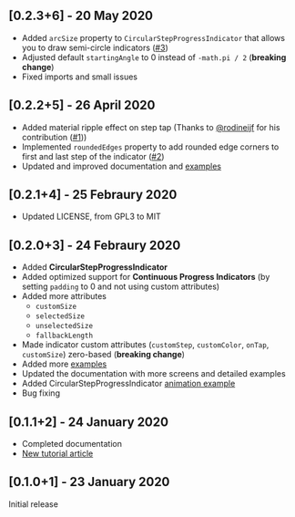 ## [0.2.3+6] - 20 May 2020
- Added `arcSize` property to `CircularStepProgressIndicator` that allows you to draw semi-circle indicators ([#3](https://github.com/SandroMaglione/step-progress-indicator/issues/3))
- Adjusted default `startingAngle` to 0 instead of `-math.pi / 2` (**breaking change**)
- Fixed imports and small issues

## [0.2.2+5] - 26 April 2020
- Added material ripple effect on step tap (Thanks to [@rodineijf](https://github.com/rodineijf) for his contribution ([#1](https://github.com/SandroMaglione/step-progress-indicator/pull/1)))
- Implemented `roundedEdges` property to add rounded edge corners to first and last step of the indicator ([#2](https://github.com/SandroMaglione/step-progress-indicator/issues/2))
- Updated and improved documentation and [examples](https://github.com/SandroMaglione/step-progress-indicator/tree/master/example)

## [0.2.1+4] - 25 Febraury 2020
- Updated LICENSE, from GPL3 to MIT

## [0.2.0+3] - 24 Febraury 2020
- Added **CircularStepProgressIndicator**
- Added optimized support for **Continuous Progress Indicators** (by setting `padding` to 0 and not using custom attributes)
- Added more attributes
  * `customSize`
  * `selectedSize`
  * `unselectedSize`
  * `fallbackLength`
- Made indicator custom attributes (`customStep`, `customColor`, `onTap`, `customSize`) zero-based (**breaking change**)
- Added more [examples](https://github.com/SandroMaglione/step-progress-indicator/tree/master/example)
- Updated the documentation with more screens and detailed examples
- Added CircularStepProgressIndicator [animation example](https://github.com/SandroMaglione/step-progress-indicator/blob/master/example/circular_animation1.dart)
- Bug fixing

## [0.1.1+2] - 24 January 2020
- Completed documentation
- [New tutorial article](http://www.sandromaglione.com/blog/2020/01/24/step-progress-indicator-flutter-package-tutorial/)

## [0.1.0+1] - 23 January 2020
Initial release
